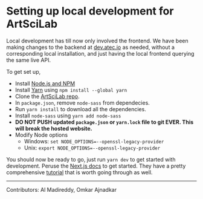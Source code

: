 # Setting up local development for ArtSciLab

Local development has till now only involved the frontend. We have been making changes to the backend at [dev.atec.io](https://dev.atec.io) as needed, without a corresponding local installation, and just having the local frontend querying the same live API.

To get set up, 
- Install [Node.js and NPM](https://nodejs.org)
- Install [Yarn](https://classic.yarnpkg.com/en/) using `npm install --global yarn` 
- Clone the [ArtSciLab repo](https://github.com/artscilab/artscilab).
- In `package.json`, remove `node-sass` from dependecies.
- Run `yarn install` to download all the dependencies. 
- Install `node-sass` using `yarn add node-sass`
- **DO NOT PUSH updated `package.json` or `yarn.lock` file to git EVER. This will break the hosted website.**
- Modify Node options
  -  Windows: `set NODE_OPTIONS=--openssl-legacy-provider`
  -  Unix: `export NODE_OPTIONS=--openssl-legacy-provider`

You should now be ready to go, just run `yarn dev` to get started with development. Peruse the [Next.js docs](https://nextjs.org/docs/getting-started) to get started. They have a pretty comprehensive [tutorial](https://nextjs.org/learn/basics/create-nextjs-app) that is worth going through as well.  

--- 

Contributors: Al Madireddy, Omkar Ajnadkar

